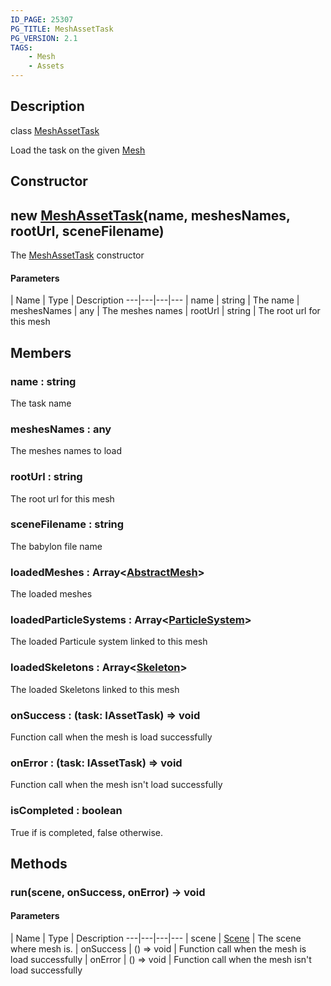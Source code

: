 ```yaml
---
ID_PAGE: 25307
PG_TITLE: MeshAssetTask
PG_VERSION: 2.1
TAGS:
    - Mesh
    - Assets
---
```

## Description

class [MeshAssetTask](/classes/2.4/MeshAssetTask)

Load the task on the given [Mesh](/classes/2.4/Mesh)

## Constructor

## new [MeshAssetTask](/classes/2.4/MeshAssetTask)(name, meshesNames, rootUrl, sceneFilename)

The [MeshAssetTask](/classes/2.4/MeshAssetTask) constructor

#### Parameters
 | Name | Type | Description
---|---|---|---
 | name | string |    The name
 | meshesNames | any |    The meshes names
 | rootUrl | string |    The root url for this mesh
## Members

### name : string

The task name

### meshesNames : any

The meshes names to load

### rootUrl : string

The root url for this mesh

### sceneFilename : string

The babylon file name

### loadedMeshes : Array&lt;[AbstractMesh](/classes/2.4/AbstractMesh)&gt;

The loaded meshes

### loadedParticleSystems : Array&lt;[ParticleSystem](/classes/2.4/ParticleSystem)&gt;

The loaded Particule system linked to this mesh

### loadedSkeletons : Array&lt;[Skeleton](/classes/2.4/Skeleton)&gt;

The loaded Skeletons linked to this mesh

### onSuccess : (task: IAssetTask) =&gt; void

Function call when the mesh is load successfully

### onError : (task: IAssetTask) =&gt; void

Function call when the mesh isn't load successfully

### isCompleted : boolean

True if is completed, false otherwise.

## Methods

### run(scene, onSuccess, onError) &rarr; void



#### Parameters
 | Name | Type | Description
---|---|---|---
 | scene | [Scene](/classes/2.4/Scene) |    The scene where mesh is.
 | onSuccess | () =&gt; void |    Function call when the mesh is load successfully
 | onError | () =&gt; void |    Function call when the mesh isn't load successfully
